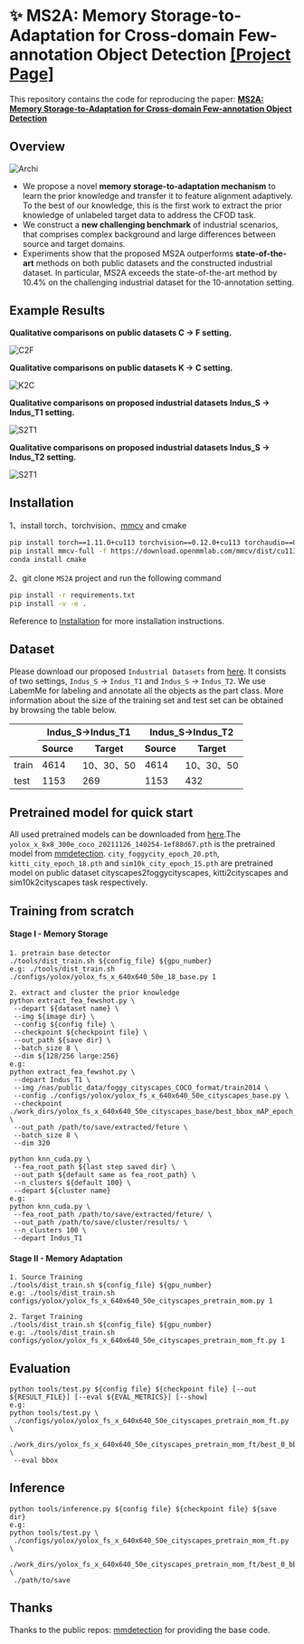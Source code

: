 # :sparkles: MS2A: Memory Storage-to-Adaptation for Cross-domain Few-annotation Object Detection [[Project Page]](https://ms2a-cfod.github.io/)
This repository contains the code for reproducing the paper: **[MS2A: Memory Storage-to-Adaptation for Cross-domain Few-annotation Object Detection](https://)**
## Overview
![Archi](./figures/archi.png)
- We propose a novel **memory storage-to-adaptation mechanism** to learn the prior knowledge and transfer it to feature alignment adaptively. To the best of our knowledge, this is the first work to extract the prior knowledge of unlabeled target data to address the CFOD task.
- We construct a **new challenging benchmark** of industrial scenarios, that comprises complex background and large differences between source and target domains.
- Experiments show that the proposed MS2A outperforms **state-of-the-art** methods on both public datasets and the constructed industrial dataset. In particular, MS2A exceeds the state-of-the-art method by 10.4\% on the challenging industrial dataset for the 10-annotation setting.

## Example Results
**Qualitative comparisons on public datasets C $\rightarrow$ F setting.**

![C2F](./figures/C2F.png)

**Qualitative comparisons on public datasets K $\rightarrow$ C setting.**

![K2C](./figures/K2C.png)

**Qualitative comparisons on proposed industrial datasets Indus_S $\rightarrow$ Indus_T1 setting.**

![S2T1](./figures/S2T1.png)

**Qualitative comparisons on proposed industrial datasets Indus_S $\rightarrow$ Indus_T2 setting.**

![S2T1](./figures/S2T2.jpg)

## Installation
1、install torch、torchvision、[mmcv](https://mmcv.readthedocs.io/zh-cn/v1.4.0/get_started/installation.html) and cmake
```bash
pip install torch==1.11.0+cu113 torchvision==0.12.0+cu113 torchaudio==0.11.0 --extra-index-url https://download.pytorch.org/whl/cu113
pip install mmcv-full -f https://download.openmmlab.com/mmcv/dist/cu113/torch1.11.0/index.html
conda install cmake
```
2、git clone `MS2A` project and run the following command
```bash
pip install -r requirements.txt
pip install -v -e .
```
Reference to [Installation](https://mmdetection.readthedocs.io/en/latest/get_started.html) for more installation instructions.

## Dataset
Please download our proposed `Industrial Datasets` from [here](https://pan.baidu.com/s/1QIVEVO5n1RYEGndHPe6aRg?pwd=cfod#list/path=%2F). It consists of two settings, `Indus_S`  $\rightarrow$ `Indus_T1` and `Indus_S`  $\rightarrow$ `Indus_T2`. We use LabemMe for labeling and annotate all the objects as the part class. More information about the size of the training set and test set can be obtained by browsing the table below.

<div style="text-align: center;">
<table>
<thead>
  <tr>
    <th rowspan="2"></th>
    <th colspan="2">Indus_S&rarr;Indus_T1</th>
    <th colspan="2">Indus_S&rarr;Indus_T2</th>
  </tr>
  <tr>
    <th>Source</th>
    <th>Target</th>
    <th>Source</th>
    <th>Target</th>
  </tr>
</thead>
<tbody>
  <tr>
    <td>train</td>
    <td>4614</td>
    <td>10、30、50</td>
    <td>4614</td>
    <td>10、30、50</td>
  </tr>
  <tr>
    <td>test</td>
    <td>1153</td>
    <td>269</td>
    <td>1153</td>
    <td>432</td>
  </tr>
</tbody>
</table>
</div>

## Pretrained model for quick start
All used pretrained models can be downloaded from [here](https://pan.baidu.com/s/1wdJYaYoUQVV1hcgnCLpf5w?pwd=ccbt).The `yolox_x_8x8_300e_coco_20211126_140254-1ef88d67.pth` is the pretrained model from [mmdetection](https://github.com/open-mmlab/mmdetection). `city_foggycity_epoch_20.pth`, `kitti_city_epoch_18.pth` and `sim10k_city_epoch_15.pth` are pretrained model on public dataset cityscapes2foggycityscapes, kitti2cityscapes and sim10k2cityscapes task respectively.

## Training from scratch
#### Stage I - Memory Storage
```shell
1. pretrain base detector
./tools/dist_train.sh ${config_file} ${gpu_number}
e.g: ./tools/dist_train.sh ./configs/yolox/yolox_fs_x_640x640_50e_18_base.py 1

2. extract and cluster the prior knowledge
python extract_fea_fewshot.py \
 --depart ${dataset name} \
 --img ${image dir} \
 --config ${config file} \
 --checkpoint ${checkpoint file} \
 --out_path ${save dir} \
 --batch_size 8 \
 --dim ${128/256 large:256}
e.g: 
python extract_fea_fewshot.py \
 --depart Indus_T1 \
 --img /nas/public_data/foggy_cityscapes_COCO_format/train2014 \
 --config ./configs/yolox/yolox_fs_x_640x640_50e_cityscapes_base.py \
 --checkpoint ./work_dirs/yolox_fs_x_640x640_50e_cityscapes_base/best_bbox_mAP_epoch_70.pth \
 --out_path /path/to/save/extracted/feture \
 --batch_size 8 \
 --dim 320

python knn_cuda.py \
 --fea_root_path ${last step saved dir} \
 --out_path ${default same as fea_root_path} \
 --n_clusters ${default 100} \
 --depart ${cluster name}
e.g:
python knn_cuda.py \
 --fea_root_path /path/to/save/extracted/feture/ \
 --out_path /path/to/save/cluster/results/ \
 --n_clusters 100 \
 --depart Indus_T1
```

#### Stage II - Memory Adaptation
```shell
1. Source Training
./tools/dist_train.sh ${config_file} ${gpu_number}
e.g: ./tools/dist_train.sh configs/yolox/yolox_fs_x_640x640_50e_cityscapes_pretrain_mom.py 1

2. Target Training
./tools/dist_train.sh ${config_file} ${gpu_number}
e.g: ./tools/dist_train.sh configs/yolox/yolox_fs_x_640x640_50e_cityscapes_pretrain_mom_ft.py 1
```
## Evaluation
```shell
python tools/test.py ${config file} ${checkpoint file} [--out ${RESULT_FILE}] [--eval ${EVAL_METRICS}] [--show]
e.g:
python tools/test.py \
 ./configs/yolox/yolox_fs_x_640x640_50e_cityscapes_pretrain_mom_ft.py \
 ./work_dirs/yolox_fs_x_640x640_50e_cityscapes_pretrain_mom_ft/best_0_bbox_mAP_epoch_20.pth \
 --eval bbox
```
## Inference
```shell
python tools/inference.py ${config file} ${checkpoint file} ${save dir}
e.g:
python tools/test.py \
 ./configs/yolox/yolox_fs_x_640x640_50e_cityscapes_pretrain_mom_ft.py \
 ./work_dirs/yolox_fs_x_640x640_50e_cityscapes_pretrain_mom_ft/best_0_bbox_mAP_epoch_20.pth \
 ./path/to/save
```

## Thanks
Thanks to the public repos: [mmdetection](https://github.com/open-mmlab/mmdetection) for providing the base code. 
